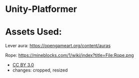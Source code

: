 # Unity-Platformer

# Assets Used:
Lever aura: https://opengameart.org/content/auras

Rope: https://mineblocks.com/1/wiki/index?title=File:Rope.png
- [CC BY 3.0](https://creativecommons.org/licenses/by/3.0/)
- changes: cropped, resized